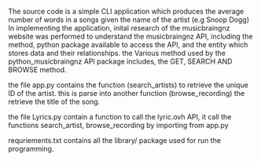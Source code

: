 The source code is a simple CLI application which produces the average number of words in a songs given the name of the artist (e.g Snoop Dogg)
In implementing the application, inital research of the musicbraingnz website was performed to understand the musicbraingnz API, including the method, python package available to access the API, and the entity which stores data and their relationships.
the Various method used by the python_musicbraingnz API package includes, the GET, SEARCH AND BROWSE method.

the file app.py contains the function (search_artists) to retrieve the unique ID of the artist. this is parse into another function (browse_recording) the retrieve the title of the song. 

the file Lyrics.py contain a function to call the lyric.ovh API, it call the functions search_artist, browse_recording by importing from app.py

requriements.txt contains all the library/ package used for run the programming. 
